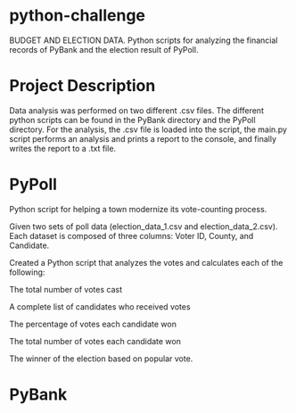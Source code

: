 # python-challenge
BUDGET AND ELECTION DATA.  Python scripts for analyzing the financial records of PyBank and the election result of PyPoll.

# Project Description
Data analysis was performed on two different .csv files. The different python scripts can be found in the PyBank directory and the PyPoll directory. For the analysis, the .csv file is loaded into the script, the main.py script performs an analysis and prints a report to the console, and finally writes the report to a .txt file.


# PyPoll
Python script for helping a town modernize its vote-counting process.

Given two sets of poll data (election_data_1.csv and election_data_2.csv). Each dataset is composed of three columns: Voter ID, County, and Candidate.

Created a Python script that analyzes the votes and calculates each of the following:

The total number of votes cast

A complete list of candidates who received votes

The percentage of votes each candidate won

The total number of votes each candidate won

The winner of the election based on popular vote.

# PyBank



